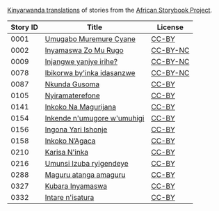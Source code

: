 [Kinyarwanda translations](http://my.africanstorybook.org/language/kinyarwanda) of stories from the [African Storybook Project](http://my.africanstorybook.org).

Story ID | Title | License
-------- | ----- | -------
0001 | [Umugabo Muremure Cyane](http://africanstorybook.org/reader.php?id=21427&d=0&a=1) | [CC-BY](https://creativecommons.org/licenses/by/4.0/)
0002 | [Inyamaswa Zo Mu Rugo](http://africanstorybook.org/reader.php?id=20732&d=0&a=1) | [CC-BY-NC](https://creativecommons.org/licenses/by-nc/3.0/)
0009 | [Injangwe yanjye irihe?](http://africanstorybook.org/stories/injangwe-yanjye-irihe-1) | [CC-BY-NC](https://creativecommons.org/licenses/by-nc/3.0/)
0078 | [Ibikorwa by&#039;inka idasanzwe](http://africanstorybook.org/stories/ibikorwa-byinka-idasanzwe) | [CC-BY-NC](https://creativecommons.org/licenses/by-nc/3.0/)
0087 | [Nkunda Gusoma](http://africanstorybook.org/reader.php?id=20325&d=0&a=1) | [CC-BY](https://creativecommons.org/licenses/by/3.0/)
0105 | [Nyiramaterefone](http://africanstorybook.org/stories/nyiramaterefone) | [CC-BY](https://creativecommons.org/licenses/by/4.0/)
0141 | [Inkoko Na Magurijana](http://africanstorybook.org/reader.php?id=17457&d=0&a=1) | [CC-BY](https://creativecommons.org/licenses/by/3.0/)
0154 | [Inkende n&#039;umugore w&#039;umuhigi](http://africanstorybook.org/stories/inkende-numugore-wumuhigi) | [CC-BY](https://creativecommons.org/licenses/by/3.0/)
0156 | [Ingona Yari Ishonje](http://africanstorybook.org/reader.php?id=20582&d=0&a=1) | [CC-BY](https://creativecommons.org/licenses/by/3.0/)
0158 | [Inkoko N’Agaca](http://africanstorybook.org/reader.php?id=17463&d=0&a=1) | [CC-BY](https://creativecommons.org/licenses/by/3.0/)
0210 | [Karisa N'inka](http://africanstorybook.org/reader.php?id=20255&d=0&a=1) | [CC-BY](https://creativecommons.org/licenses/by/3.0/)
0216 | [Umunsi Izuba ryigendeye](http://africanstorybook.org/stories/umunsi-izuba-ryigendeye) | [CC-BY](https://creativecommons.org/licenses/by/4.0/)
0288 | [Maguru atanga amaguru](http://africanstorybook.org/stories/maguru-atanga-amaguru) | [CC-BY](https://creativecommons.org/licenses/by/4.0/)
0327 | [Kubara Inyamaswa](http://africanstorybook.org/reader.php?id=20220&d=0&a=1) | [CC-BY](https://creativecommons.org/licenses/by/3.0/)
0332 | [Intare n&#039;isatura](http://africanstorybook.org/stories/intare-nisatura) | [CC-BY](https://creativecommons.org/licenses/by/3.0/)

